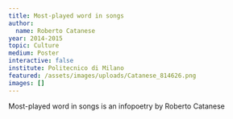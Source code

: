 ```yaml
---
title: Most-played word in songs
author:
  name: Roberto Catanese
year: 2014-2015
topic: Culture
medium: Poster
interactive: false
institute: Politecnico di Milano
featured: /assets/images/uploads/Catanese_814626.png
images: []
---
```

Most-played word in songs is an infopoetry by Roberto Catanese
